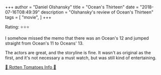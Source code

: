 +++
author = "Daniel Olshansky"
title = "Ocean's Thirteen"
date = "2018-07-16T08:49:39"
description = "Olshansky's review of Ocean's Thirteen"
tags = [
    "movie",
]
+++

Rating: ⭐⭐⭐

I somehow missed the memo that there was an Ocean's 12 and jumped straight from Ocean's 11 to Oceans' 13.

The actors are great, and the storyline is fine. It wasn't as original as the first, and it's not necessary a must watch, but was still kind of entertaining.

[🍅 Rotten Tomatoes Info 🍅](https://www.rottentomatoes.com//m/oceans_thirteen)